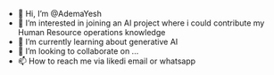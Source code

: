 - 👋 Hi, I’m @AdemaYesh
- 👀 I’m interested in joining an AI project where i could contribute my Human Resource operations knowledge 
- 🌱 I’m currently learning about generative AI
- 💞️ I’m looking to collaborate on ...
- 📫 How to reach me via likedi  email or whatsapp 

<!---
AdemaYesh/AdemaYesh is a ✨ special ✨ repository because its `README.md` (this file) appears on your GitHub profile.
You can click the Preview link to take a look at your changes.
--->
